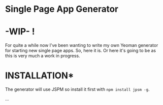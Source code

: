 Single Page App Generator
=========================

# -WIP-  !

For quite a while now I've been wanting to write my own Yeoman generator for starting new single page apps. 
So, here it is. Or here it's going to be as this is very much a work in progress.

# INSTALLATION* 
The generator will use JSPM so install it first with `npm install jpsm -g`.

...